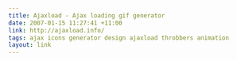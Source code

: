 ```yaml
---
title: Ajaxload - Ajax loading gif generator
date: 2007-01-15 11:27:41 +11:00
link: http://ajaxload.info/
tags: ajax icons generator design ajaxload throbbers animation
layout: link
---
```

